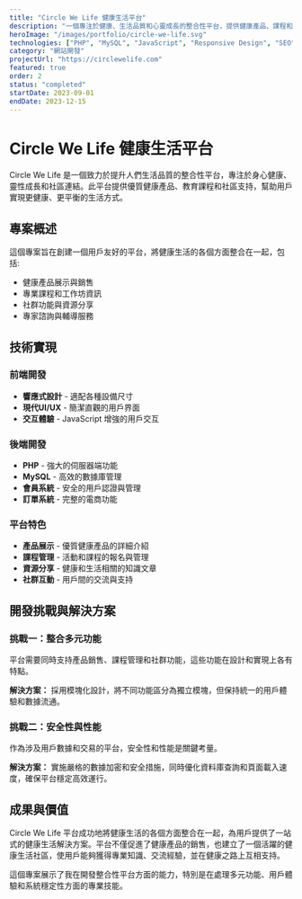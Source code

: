 ```yaml
---
title: "Circle We Life 健康生活平台"
description: "一個專注於健康、生活品質和心靈成長的整合性平台，提供健康產品、課程和社區支持。"
heroImage: "/images/portfolio/circle-we-life.svg"
technologies: ["PHP", "MySQL", "JavaScript", "Responsive Design", "SEO"]
category: "網站開發"
projectUrl: "https://circlewelife.com"
featured: true
order: 2
status: "completed"
startDate: 2023-09-01
endDate: 2023-12-15
---
```


# Circle We Life 健康生活平台

Circle We Life 是一個致力於提升人們生活品質的整合性平台，專注於身心健康、靈性成長和社區連結。此平台提供優質健康產品、教育課程和社區支持，幫助用戶實現更健康、更平衡的生活方式。

## 專案概述

這個專案旨在創建一個用戶友好的平台，將健康生活的各個方面整合在一起，包括:

- 健康產品展示與銷售
- 專業課程和工作坊資訊
- 社群功能與資源分享
- 專家諮詢與輔導服務

## 技術實現

### 前端開發
- **響應式設計** - 適配各種設備尺寸
- **現代UI/UX** - 簡潔直觀的用戶界面
- **交互體驗** - JavaScript 增強的用戶交互

### 後端開發
- **PHP** - 強大的伺服器端功能
- **MySQL** - 高效的數據庫管理
- **會員系統** - 安全的用戶認證與管理
- **訂單系統** - 完整的電商功能

### 平台特色
- **產品展示** - 優質健康產品的詳細介紹
- **課程管理** - 活動和課程的報名與管理
- **資源分享** - 健康和生活相關的知識文章
- **社群互動** - 用戶間的交流與支持

## 開發挑戰與解決方案

### 挑戰一：整合多元功能
平台需要同時支持產品銷售、課程管理和社群功能，這些功能在設計和實現上各有特點。

**解決方案：** 採用模塊化設計，將不同功能區分為獨立模塊，但保持統一的用戶體驗和數據流通。

### 挑戰二：安全性與性能
作為涉及用戶數據和交易的平台，安全性和性能是關鍵考量。

**解決方案：** 實施嚴格的數據加密和安全措施，同時優化資料庫查詢和頁面載入速度，確保平台穩定高效運行。

## 成果與價值

Circle We Life 平台成功地將健康生活的各個方面整合在一起，為用戶提供了一站式的健康生活解決方案。平台不僅促進了健康產品的銷售，也建立了一個活躍的健康生活社區，使用戶能夠獲得專業知識、交流經驗，並在健康之路上互相支持。

這個專案展示了我在開發整合性平台方面的能力，特別是在處理多元功能、用戶體驗和系統穩定性方面的專業技能。 